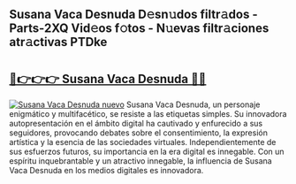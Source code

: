 ## Susana Vaca Desnuda D𝚎sn𝚞dos filtr𝚊dos - Parts-2XQ Vid𝚎os f𝚘tos - N𝚞evas filtr𝚊ciones atr𝚊ctivas PTDke

# <h2><a href="http://mba01ux.tromn.icu/?c=Susana+Vaca+Desnuda">🔗👉👉👉 Susana Vaca Desnuda 🔗🔗</a></h2>

[![Susana Vaca Desnuda nuevo](https://i.imgur.com/pEAQMta.gif)](http://mba01ux.tromn.icu/?c=Susana+Vaca+Desnuda)
Susana Vaca Desnuda, un personaje enigmático y multifacético, se resiste a las etiquetas simples. Su innovadora autopresentación en el ámbito digital ha cautivado y enfurecido a sus seguidores, provocando debates sobre el consentimiento, la expresión artística y la esencia de las sociedades virtuales. Independientemente de sus esfuerzos futuros, su importancia en la era digital es innegable. Con un espíritu inquebrantable y un atractivo innegable, la influencia de Susana Vaca Desnuda en los medios digitales es innovadora.
